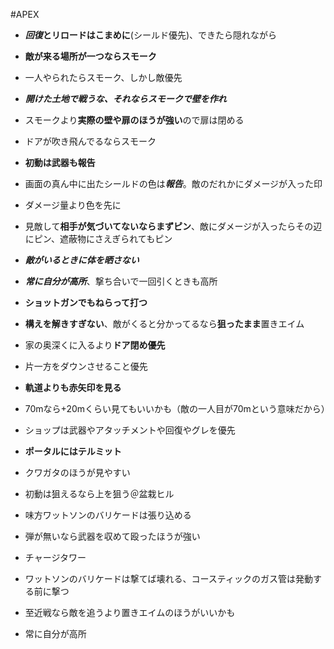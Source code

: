 #APEX

- ***回復*とリロードはこまめに**(シールド優先)、できたら隠れながら

- **敵が来る場所が一つならスモーク**
- 一人やられたらスモーク、しかし敵優先
- ***開けた土地で戦うな、それならスモークで壁を作れ***
- スモークより**実際の壁や扉のほうが強い**ので扉は閉める
- ドアが吹き飛んでるならスモーク

- **初動は武器も報告**
- 画面の真ん中に出たシールドの色は***報告***。敵のだれかにダメージが入った印
- ダメージ量より色を先に
- 見敵して**相手が気づいてないならまずピン**、敵にダメージが入ったらその辺にピン、遮蔽物にさえぎられてもピン

- ***敵がいるときに体を晒さない***
- ***常に自分が高所***、撃ち合いで一回引くときも高所
- **ショットガンでもねらって打つ**
- **構えを解きすぎない**、敵がくると分かってるなら**狙ったまま**置きエイム
- 家の奥深くに入るより**ドア閉め優先**
- 片一方をダウンさせること優先
- **軌道よりも赤矢印を見る**

- 70mなら+20mくらい見てもいいかも（敵の一人目が70mという意味だから）

- ショップは武器やアタッチメントや回復やグレを優先
- **ポータルにはテルミット**
- クワガタのほうが見やすい
- 初動は狙えるなら上を狙う＠盆栽ヒル
- 味方ワットソンのバリケードは張り込める
- 弾が無いなら武器を収めて殴ったほうが強い
- チャージタワー
- ワットソンのバリケードは撃てば壊れる、コースティックのガス管は発動する前に撃つ
- 至近戦なら敵を追うより置きエイムのほうがいいかも

- 常に自分が高所